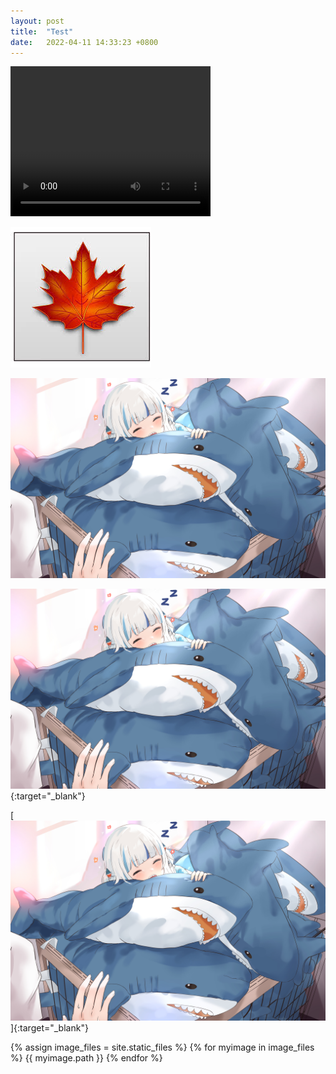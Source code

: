 ```yaml
---
layout: post
title:  "Test"
date:   2022-04-11 14:33:23 +0800
---
```


<video width="320" height="240" controls>
  <source src="assets/vid01.mp4" type="video/mp4">
Your browser does not support the video tag.
</video>

![logo](assets/images.jfif)

![logo](assets/1.jpg)

[![FLipkart](/assets/1.jpg)](https://www.google.com/){:target="_blank"}

[![FLipkart](/assets/1.jpg)]{:target="_blank"}

{% assign image_files = site.static_files %}
{% for myimage in image_files %}
  {{ myimage.path }}
{% endfor %}